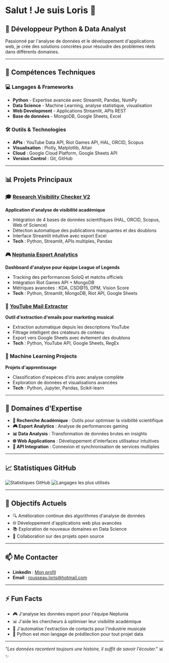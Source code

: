 # Salut ! Je suis Loris 👋

## 🚀 Développeur Python & Data Analyst

Passionné par l'analyse de données et le développement d'applications web, je crée des solutions concrètes pour résoudre des problèmes réels dans différents domaines.

---

## 🔧 Compétences Techniques

### 💻 Langages & Frameworks
- **Python** - Expertise avancée avec Streamlit, Pandas, NumPy
- **Data Science** - Machine Learning, analyse statistique, visualisation
- **Web Development** - Applications Streamlit, APIs REST
- **Base de données** - MongoDB, Google Sheets, Excel

### 🛠️ Outils & Technologies
- **APIs** : YouTube Data API, Riot Games API, HAL, ORCID, Scopus
- **Visualisation** : Plotly, Matplotlib, Altair
- **Cloud** : Google Cloud Platform, Google Sheets API
- **Version Control** : Git, GitHub

---

## 📊 Projets Principaux

### 🎓 [Research Visibility Checker V2](https://github.com/Loris-rss/Research-Visbility-Checker-V2)
**Application d'analyse de visibilité académique**
- Intégration de 4 bases de données scientifiques (HAL, ORCID, Scopus, Web of Science)
- Détection automatique des publications manquantes et des doublons
- Interface Streamlit intuitive avec export Excel
- **Tech** : Python, Streamlit, APIs multiples, Pandas

### 🎮 [Neptunia Esport Analytics](https://github.com/Loris-rss/Data-Analyse-Streamlit-Esport)
**Dashboard d'analyse pour équipe League of Legends**
- Tracking des performances SoloQ et matchs officiels
- Intégration Riot Games API + MongoDB
- Métriques avancées : KDA, CSD@15, DPM, Vision Score
- **Tech** : Python, Streamlit, MongoDB, Riot API, Google Sheets

### 🎵 [YouTube Mail Extractor](https://github.com/Loris-rss/Youtube-Mail-Extractor)
**Outil d'extraction d'emails pour marketing musical**
- Extraction automatique depuis les descriptions YouTube
- Filtrage intelligent des créateurs de contenu
- Export vers Google Sheets avec évitement des doublons
- **Tech** : Python, YouTube API, Google Sheets, RegEx

### 🤖 Machine Learning Projects
**Projets d'apprentissage**
- Classification d'espèces d'iris avec analyse complète
- Exploration de données et visualisations avancées
- **Tech** : Python, Jupyter, Pandas, Scikit-learn

---

## 🌟 Domaines d'Expertise

- **🔬 Recherche Académique** : Outils pour optimiser la visibilité scientifique
- **🎮 Esport Analytics** : Analyse de performances gaming
- **📊 Data Analysis** : Transformation de données brutes en insights
- **🌐 Web Applications** : Développement d'interfaces utilisateur intuitives
- **🔌 API Integration** : Connexion et synchronisation de services multiples

---

## 📈 Statistiques GitHub

![Statistiques GitHub](https://github-readme-stats.vercel.app/api?username=Loris-rss&show_icons=true&theme=radical)
![Langages les plus utilisés](https://github-readme-stats.vercel.app/api/top-langs/?username=Loris-rss&layout=compact&theme=radical)

---

## 🎯 Objectifs Actuels

- 🔍 Amélioration continue des algorithmes d'analyse de données
- 🌐 Développement d'applications web plus avancées
- 📚 Exploration de nouveaux domaines en Data Science
- 🤝 Collaboration sur des projets open source

---

## 📫 Me Contacter

<!-- - **Twitter/X** : [@LxSheep_](https://x.com/LxSheep_) -->
- **LinkedIn** : [Mon profil](https://linkedin.com/in/loris-rousseau)
- **Email** : rousseau.loris@hotmail.com

---

## ⚡ Fun Facts

- 🎮 J'analyse les données esport pour l'équipe Neptunia
- 📊 J'aide les chercheurs à optimiser leur visibilité académique
- 🎵 J'automatise l'extraction de contacts pour l'industrie musicale
- 🐍 Python est mon langage de prédilection pour tout projet data

---

*"Les données racontent toujours une histoire, il suffit de savoir l'écouter."* 📊✨
